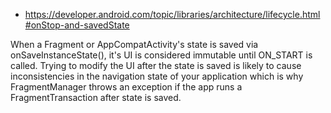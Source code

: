 - https://developer.android.com/topic/libraries/architecture/lifecycle.html#onStop-and-savedState

When a Fragment or AppCompatActivity's state is saved via onSaveInstanceState(), it's UI is considered immutable until ON_START is called. Trying to modify the UI after the state is saved is likely to cause inconsistencies in the navigation state of your application which is why FragmentManager throws an exception if the app runs a FragmentTransaction after state is saved.
